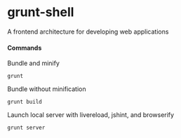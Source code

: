 # grunt-shell
A frontend architecture for developing web applications

#### Commands

Bundle and minify

`grunt`

Bundle without minification
 
`grunt build`

Launch local server with livereload, jshint, and browserify

`grunt server`